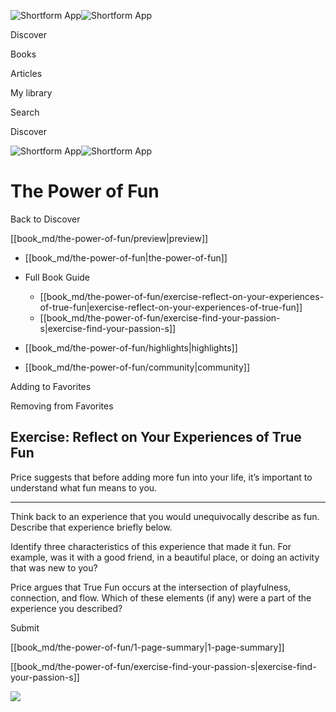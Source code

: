 ![Shortform App](/img/logo.36a2399e.svg)![Shortform App](/img/logo-dark.70c1b072.svg)

Discover

Books

Articles

My library

Search

Discover

![Shortform App](/img/logo.36a2399e.svg)![Shortform App](/img/logo-dark.70c1b072.svg)

# The Power of Fun

Back to Discover

[[book_md/the-power-of-fun/preview|preview]]

  * [[book_md/the-power-of-fun|the-power-of-fun]]
  * Full Book Guide

    * [[book_md/the-power-of-fun/exercise-reflect-on-your-experiences-of-true-fun|exercise-reflect-on-your-experiences-of-true-fun]]
    * [[book_md/the-power-of-fun/exercise-find-your-passion-s|exercise-find-your-passion-s]]
  * [[book_md/the-power-of-fun/highlights|highlights]]
  * [[book_md/the-power-of-fun/community|community]]



Adding to Favorites 

Removing from Favorites 

## Exercise: Reflect on Your Experiences of True Fun

Price suggests that before adding more fun into your life, it’s important to understand what fun means to you.

* * *

Think back to an experience that you would unequivocally describe as fun. Describe that experience briefly below.

Identify three characteristics of this experience that made it fun. For example, was it with a good friend, in a beautiful place, or doing an activity that was new to you?

Price argues that True Fun occurs at the intersection of playfulness, connection, and flow. Which of these elements (if any) were a part of the experience you described?

Submit 

[[book_md/the-power-of-fun/1-page-summary|1-page-summary]]

[[book_md/the-power-of-fun/exercise-find-your-passion-s|exercise-find-your-passion-s]]

![](https://bat.bing.com/action/0?ti=56018282&Ver=2&mid=fecfe4af-32a0-487b-ba4d-f497699ef95b&sid=1711133063fa11eebdec89a8b8ae3bbc&vid=171147a063fa11eea7440fcfeb230d96&vids=0&msclkid=N&pi=0&lg=en-US&sw=800&sh=600&sc=24&nwd=1&tl=Shortform%20%7C%20The%20Power%20of%20Fun&p=https%3A%2F%2Fwww.shortform.com%2Fapp%2Fbook%2Fthe-power-of-fun%2Fexercise-reflect-on-your-experiences-of-true-fun&r=&lt=411&evt=pageLoad&sv=1&rn=696574)
